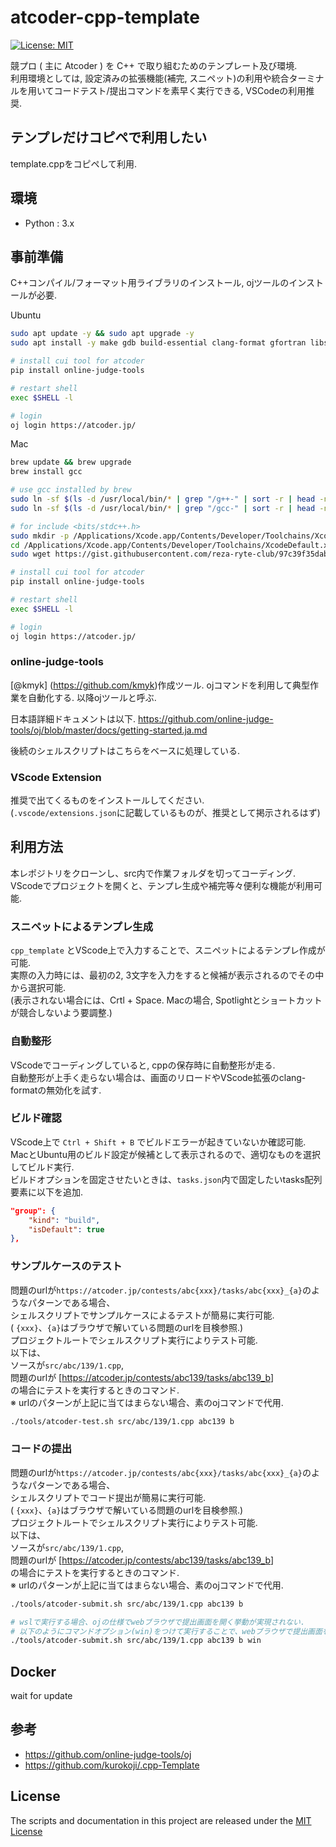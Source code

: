 # atcoder-cpp-template

[![License: MIT](https://img.shields.io/badge/License-MIT-yellow.svg)](https://opensource.org/licenses/MIT)

競プロ ( 主に Atcoder ) を C++ で取り組むためのテンプレート及び環境.  
利用環境としては, 設定済みの拡張機能(補完, スニペット)の利用や統合ターミナルを用いてコードテスト/提出コマンドを素早く実行できる, VSCodeの利用推奨.

## テンプレだけコピペで利用したい

template.cppをコピペして利用.

## 環境

- Python : 3.x

## 事前準備

C++コンパイル/フォーマット用ライブラリのインストール, ojツールのインストールが必要.

Ubuntu

``` bash
sudo apt update -y && sudo apt upgrade -y
sudo apt install -y make gdb build-essential clang-format gfortran libssl-dev zlib1g-dev libbz2-dev libreadline-dev libsqlite3-dev

# install cui tool for atcoder
pip install online-judge-tools

# restart shell
exec $SHELL -l

# login
oj login https://atcoder.jp/
```

Mac

``` bash
brew update && brew upgrade
brew install gcc

# use gcc installed by brew
sudo ln -sf $(ls -d /usr/local/bin/* | grep "/g++-" | sort -r | head -n1) /usr/local/bin/g++
sudo ln -sf $(ls -d /usr/local/bin/* | grep "/gcc-" | sort -r | head -n1) /usr/local/bin/gcc

# for include <bits/stdc++.h>  
sudo mkdir -p /Applications/Xcode.app/Contents/Developer/Toolchains/XcodeDefault.xctoolchain/usr/include/c++/v1/bits
cd /Applications/Xcode.app/Contents/Developer/Toolchains/XcodeDefault.xctoolchain/usr/include/c++/v1/bits
sudo wget https://gist.githubusercontent.com/reza-ryte-club/97c39f35dab0c45a5d924dd9e50c445f/raw/47ecad34033f986b0972cdbf4636e22f838a1313/stdc++.h stdc++.h

# install cui tool for atcoder
pip install online-judge-tools

# restart shell
exec $SHELL -l

# login
oj login https://atcoder.jp/
```

### online-judge-tools

[@kmyk] (https://github.com/kmyk)作成ツール.
ojコマンドを利用して典型作業を自動化する.
以降ojツールと呼ぶ.

日本語詳細ドキュメントは以下.
<https://github.com/online-judge-tools/oj/blob/master/docs/getting-started.ja.md>

後続のシェルスクリプトはこちらをベースに処理している.

### VScode Extension
推奨で出てくるものをインストールしてください.  
(`.vscode/extensions.json`に記載しているものが、推奨として掲示されるはず)

## 利用方法

本レポジトリをクローンし、src内で作業フォルダを切ってコーディング.  
VScodeでプロジェクトを開くと、テンプレ生成や補完等々便利な機能が利用可能.

### スニペットによるテンプレ生成

`cpp_template` とVScode上で入力することで、スニペットによるテンプレ作成が可能.  
実際の入力時には、最初の2, 3文字を入力をすると候補が表示されるのでその中から選択可能.  
(表示されない場合には、Crtl + Space. Macの場合, Spotlightとショートカットが競合しないよう要調整.)

### 自動整形

VScodeでコーディングしていると, cppの保存時に自動整形が走る.  
自動整形が上手く走らない場合は、画面のリロードやVScode拡張のclang-formatの無効化を試す.

### ビルド確認

VScode上で `Ctrl + Shift + B` でビルドエラーが起きていないか確認可能.  
MacとUbuntu用のビルド設定が候補として表示されるので、適切なものを選択してビルド実行.  
ビルドオプションを固定させたいときは、`tasks.json`内で固定したいtasks配列要素に以下を追加.

``` json
"group": {
    "kind": "build",
    "isDefault": true
},
```

### サンプルケースのテスト

問題のurlが`https://atcoder.jp/contests/abc{xxx}/tasks/abc{xxx}_{a}`のようなパターンである場合、  
シェルスクリプトでサンプルケースによるテストが簡易に実行可能.  
( `{xxx}`、`{a}`はブラウザで解いている問題のurlを目検参照.)  
プロジェクトルートでシェルスクリプト実行によりテスト可能.  
以下は、  
ソースが`src/abc/139/1.cpp`,  
問題のurlが [<https://atcoder.jp/contests/abc139/tasks/abc139_b>]  
の場合にテストを実行するときのコマンド.  
※ urlのパターンが上記に当てはまらない場合、素のojコマンドで代用.

``` bash
./tools/atcoder-test.sh src/abc/139/1.cpp abc139 b
```

### コードの提出

問題のurlが`https://atcoder.jp/contests/abc{xxx}/tasks/abc{xxx}_{a}`のようなパターンである場合、  
シェルスクリプトでコード提出が簡易に実行可能.  
( `{xxx}`、`{a}`はブラウザで解いている問題のurlを目検参照.)  
プロジェクトルートでシェルスクリプト実行によりテスト可能.  
以下は、  
ソースが`src/abc/139/1.cpp`,  
問題のurlが [<https://atcoder.jp/contests/abc139/tasks/abc139_b>]  
の場合にテストを実行するときのコマンド.  
※ urlのパターンが上記に当てはまらない場合、素のojコマンドで代用.

``` bash
./tools/atcoder-submit.sh src/abc/139/1.cpp abc139 b

# wslで実行する場合、ojの仕様でwebブラウザで提出画面を開く挙動が実現されない.
# 以下のようにコマンドオプション(win)をつけて実行することで、webブラウザで提出画面を開くようにできる.
./tools/atcoder-submit.sh src/abc/139/1.cpp abc139 b win

```

## Docker

wait for update

## 参考

- <https://github.com/online-judge-tools/oj>
- <https://github.com/kurokoji/.cpp-Template>


## License

The scripts and documentation in this project are released under the [MIT License](LICENSE)

